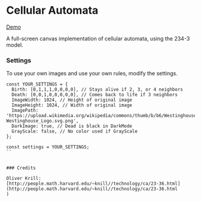# Cellular Automata

[Demo](http://barbinbrad.github.io/cellular-automata/)

A full-screen canvas implementation of cellular automata, using the 234-3 model.

### Settings

To use your own images and use your own rules, modify the settings.

```
const YOUR_SETTINGS = {
  Birth: [0,1,1,1,0,0,0,0], // Stays alive if 2, 3, or 4 neighbors
  Death: [0,0,1,0,0,0,0,0], // Comes back to life if 3 neighbors
  ImageWidth: 1024, // Height of original image
  ImageHeight: 1024, // Width of original image
  ImagePath: 'https://upload.wikimedia.org/wikipedia/commons/thumb/b/b6/Westinghouse_Logo.svg/1024px-Westinghouse_Logo.svg.png',  
  DarkImage: true, // Dead is black in DarkMode
  GrayScale: false, // No color used if GrayScale
};

const settings = YOUR_SETTINGS;
``


### Credits

Oliver Krill: [http://people.math.harvard.edu/~knill//technology/ca/23-36.html](http://people.math.harvard.edu/~knill//technology/ca/23-36.html
)
